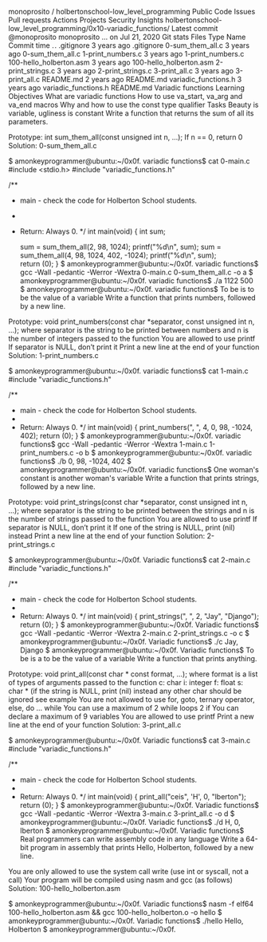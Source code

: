 
monoprosito
/
holbertonschool-low_level_programming
Public
Code
Issues
Pull requests
Actions
Projects
Security
Insights
holbertonschool-low_level_programming/0x10-variadic_functions/
Latest commit
@monoprosito
monoprosito
…
on Jul 21, 2020
Git stats
Files
Type
Name
Commit time
. .
.gitignore
3 years ago
.gitignore
0-sum_them_all.c
3 years ago
0-sum_them_all.c
1-print_numbers.c
3 years ago
1-print_numbers.c
100-hello_holberton.asm
3 years ago
100-hello_holberton.asm
2-print_strings.c
3 years ago
2-print_strings.c
3-print_all.c
3 years ago
3-print_all.c
README.md
2 years ago
README.md
variadic_functions.h
3 years ago
variadic_functions.h
README.md
Variadic functions
Learning Objectives
What are variadic functions
How to use va_start, va_arg and va_end macros
Why and how to use the const type qualifier
Tasks
Beauty is variable, ugliness is constant
Write a function that returns the sum of all its parameters.

Prototype: int sum_them_all(const unsigned int n, ...);
If n == 0, return 0
Solution: 0-sum_them_all.c

$ amonkeyprogrammer@ubuntu:~/0x0f. variadic functions$ cat 0-main.c
#include <stdio.h>
#include "variadic_functions.h"

/**
 * main - check the code for Holberton School students.
 *
 * Return: Always 0.
 */
int main(void)
{
    int sum;

    sum = sum_them_all(2, 98, 1024);
    printf("%d\n", sum);
    sum = sum_them_all(4, 98, 1024, 402, -1024);
    printf("%d\n", sum);    
    return (0);
}
$ amonkeyprogrammer@ubuntu:~/0x0f. variadic functions$ gcc -Wall -pedantic -Werror -Wextra 0-main.c 0-sum_them_all.c -o a
$ amonkeyprogrammer@ubuntu:~/0x0f. variadic functions$ ./a 
1122
500
$ amonkeyprogrammer@ubuntu:~/0x0f. variadic functions$
To be is to be the value of a variable
Write a function that prints numbers, followed by a new line.

Prototype: void print_numbers(const char *separator, const unsigned int n, ...);
where separator is the string to be printed between numbers
and n is the number of integers passed to the function
You are allowed to use printf
If separator is NULL, don’t print it
Print a new line at the end of your function
Solution: 1-print_numbers.c

$ amonkeyprogrammer@ubuntu:~/0x0f. variadic functions$ cat 1-main.c
#include "variadic_functions.h"

/**
 * main - check the code for Holberton School students.
 *
 * Return: Always 0.
 */
int main(void)
{
    print_numbers(", ", 4, 0, 98, -1024, 402);
    return (0);
}
$ amonkeyprogrammer@ubuntu:~/0x0f. variadic functions$ gcc -Wall -pedantic -Werror -Wextra 1-main.c 1-print_numbers.c -o b
$ amonkeyprogrammer@ubuntu:~/0x0f. variadic functions$ ./b
0, 98, -1024, 402
$ amonkeyprogrammer@ubuntu:~/0x0f. variadic functions$ 
One woman's constant is another woman's variable
Write a function that prints strings, followed by a new line.

Prototype: void print_strings(const char *separator, const unsigned int n, ...);
where separator is the string to be printed between the strings
and n is the number of strings passed to the function
You are allowed to use printf
If separator is NULL, don’t print it
If one of the string is NULL, print (nil) instead
Print a new line at the end of your function
Solution: 2-print_strings.c

$ amonkeyprogrammer@ubuntu:~/0x0f. Variadic functions$ cat 2-main.c
#include "variadic_functions.h"

/**
 * main - check the code for Holberton School students.
 *
 * Return: Always 0.
 */
int main(void)
{
    print_strings(", ", 2, "Jay", "Django");
    return (0);
}
$ amonkeyprogrammer@ubuntu:~/0x0f. Variadic functions$ gcc -Wall -pedantic -Werror -Wextra 2-main.c 2-print_strings.c -o c
$ amonkeyprogrammer@ubuntu:~/0x0f. Variadic functions$ ./c 
Jay, Django
$ amonkeyprogrammer@ubuntu:~/0x0f. Variadic functions$ 
To be is a to be the value of a variable
Write a function that prints anything.

Prototype: void print_all(const char * const format, ...);
where format is a list of types of arguments passed to the function
c: char
i: integer
f: float
s: char * (if the string is NULL, print (nil) instead
any other char should be ignored
see example
You are not allowed to use for, goto, ternary operator, else, do ... while
You can use a maximum of
2 while loops
2 if
You can declare a maximum of 9 variables
You are allowed to use printf
Print a new line at the end of your function
Solution: 3-print_all.c

$ amonkeyprogrammer@ubuntu:~/0x0f. Variadic functions$ cat 3-main.c
#include "variadic_functions.h"

/**
 * main - check the code for Holberton School students.
 *
 * Return: Always 0.
 */
int main(void)
{
    print_all("ceis", 'H', 0, "lberton");
    return (0);
}
$ amonkeyprogrammer@ubuntu:~/0x0f. Variadic functions$ gcc -Wall -pedantic -Werror -Wextra 3-main.c 3-print_all.c -o d
$ amonkeyprogrammer@ubuntu:~/0x0f. Variadic functions$ ./d 
H, 0, lberton
$ amonkeyprogrammer@ubuntu:~/0x0f. Variadic functions$ 
Real programmers can write assembly code in any language
Write a 64-bit program in assembly that prints Hello, Holberton, followed by a new line.

You are only allowed to use the system call write (use int or syscall, not a call)
Your program will be compiled using nasm and gcc (as follows)
Solution: 100-hello_holberton.asm

$ amonkeyprogrammer@ubuntu:~/0x0f. Variadic functions$ nasm -f elf64 100-hello_holberton.asm && gcc 100-hello_holberton.o -o hello
$ amonkeyprogrammer@ubuntu:~/0x0f. Variadic functions$ ./hello 
Hello, Holberton
$ amonkeyprogrammer@ubuntu:~/0x0f. 
